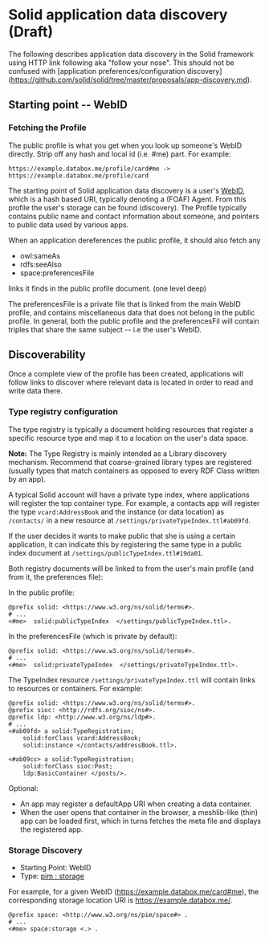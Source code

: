 # Solid application data discovery (Draft)

The following describes application data discovery in the Solid framework
using HTTP link following aka "follow your nose". This should not be
confused with [application preferences/configuration discovery]
(https://github.com/solid/solid/tree/master/proposals/app-discovery.md).

## Starting point -- WebID

### Fetching the Profile

The public profile is what you get when you look up someone's WebID directly.
Strip off any hash and local id (i.e. #me) part. For example:

```
https://example.databox.me/profile/card#me -> https://example.databox.me/profile/card
```

The starting point of Solid application data discovery is a user's
[WebID](http://www.w3.org/2005/Incubator/webid/spec/identity/), which is a hash
based URI, typically denoting a (FOAF) Agent. From this profile the user's
storage can be found (discovery). The Profile typically contains public name
and contact information about someone, and pointers to public data used by
various apps.

When an application dereferences the public profile, it should also fetch any

* owl:sameAs
* rdfs:seeAlso
* space:preferencesFile

links it finds in the public profile document. (one level deep)

The preferencesFile is a private file that is linked from the main WebID
profile, and contains miscellaneous data that does not belong in the public profile.
In general, both the public profile and the preferencesFil will contain triples
that share the same subject -- i.e the user's WebID.

## Discoverability

Once a complete view of the profile has been created, applications will follow
links to discover where relevant data is located in order to read and write
data there.

### Type registry configuration

The type registry is typically a document holding resources that register a
specific resource type and map it to a location on the user's data space.

**Note:** The Type Registry is mainly intended as a Library discovery mechanism.
Recommend that coarse-grained library types are registered (usually types that
match containers as opposed to every RDF Class written by an app).

A typical Solid account will have a private type index, where applications will
register the top container type. For example, a contacts app will register the
type `vcard:AddressBook` and the instance (or data location) as `/contacts/` in
a new resource at `/settings/privateTypeIndex.ttl#ab09fd`.

If the user decides it wants to make public that she is using a certain
application, it can indicate this  by registering the same type in a public
index document at `/settings/publicTypeIndex.ttl#19da01`.

Both registry documents will be linked to from the user's main profile (and from
it, the preferences file):

In the public profile:

```
@prefix solid: <https://www.w3.org/ns/solid/terms#>.
# ...
<#me>  solid:publicTypeIndex  </settings/publicTypeIndex.ttl>.
```

In the preferencesFile (which is private by default):

```
@prefix solid: <https://www.w3.org/ns/solid/terms#>.
# ...
<#me>  solid:privateTypeIndex  </settings/privateTypeIndex.ttl>.
```

The TypeIndex resource `/settings/privateTypeIndex.ttl` will contain links to
resources or containers. For example:

```
@prefix solid: <https://www.w3.org/ns/solid/terms#>.
@prefix sioc: <http://rdfs.org/sioc/ns#>.
@prefix ldp: <http://www.w3.org/ns/ldp#>.
# ...
<#ab09fd> a solid:TypeRegistration;
    solid:forClass vcard:AddressBook;
    solid:instance </contacts/addressBook.ttl>.

<#ab09cc> a solid:TypeRegistration;
    solid:forClass sioc:Post;
    ldp:BasicContainer </posts/>.
```

Optional:

- An app may register a defaultApp URI when creating a data container.
- When the user opens that container in the browser, a meshlib-like (thin)
app can be loaded first, which in turns fetches the meta file and displays
the registered app.


### Storage Discovery

* Starting Point: WebID
* Type: [pim : storage](http://www.w3.org/ns/pim/space#storage)

For example, for a given WebID (https://example.databox.me/card#me),
the corresponding storage location URI is https://example.databox.me/.

```
@prefix space: <http://www.w3.org/ns/pim/space#> .
# ...
<#me> space:storage <.> .
```
